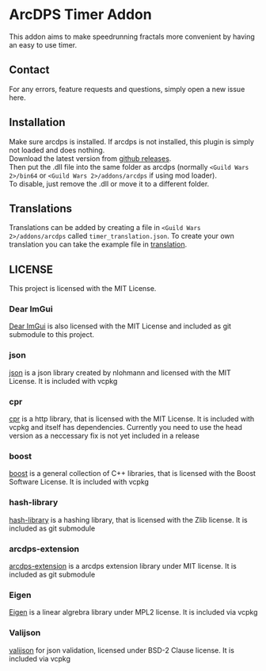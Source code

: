 # ArcDPS Timer Addon

This addon aims to make speedrunning fractals more convenient by having an easy to use timer.

## Contact
For any errors, feature requests and questions, simply open a new issue here. 

## Installation
Make sure arcdps is installed. If arcdps is not installed, this plugin is simply not loaded and does nothing.  
Download the latest version from [github releases](https://github.com/cordbleibaum/ArcDPS-Timer/releases).  
Then put the .dll file into the same folder as arcdps (normally `<Guild Wars 2>/bin64` or `<Guild Wars 2>/addons/arcdps` if using mod loader).  
To disable, just remove the .dll or move it to a different folder.


## Translations
Translations can be added by creating a file in `<Guild Wars 2>/addons/arcdps` called `timer_translation.json`.
To create your own translation you can take the example file in [translation](/translations).

## LICENSE

This project is licensed with the MIT License.

### Dear ImGui
[Dear ImGui](https://github.com/ocornut/imgui) is also licensed with the MIT License and included as git submodule to this project.

### json
[json](https://github.com/nlohmann/json) is a json library created by nlohmann and licensed with the MIT License. It is included with vcpkg

### cpr
[cpr](https://github.com/libcpr/cpr) is a http library, that is licensed with the MIT License. It is included with vcpkg and itself has dependencies.  Currently you need to use the head version as a neccessary fix is not yet included in a release

### boost
[boost](https://www.boost.org/) is a general collection of C++ libraries, that is licensed with the Boost Software License. It is included with vcpkg

### hash-library
[hash-library](https://github.com/stbrumme/hash-library) is a hashing library, that is licensed with the Zlib license. It is included as git submodule

### arcdps-extension
[arcdps-extension](https://github.com/knoxfighter/arcdps-extension) is a arcdps extension library under MIT license. It is included as git submodule

### Eigen
[Eigen](https://eigen.tuxfamily.org/index.php?title=Main_Page) is a linear algrebra library under MPL2 license. It is included via vcpkg

### Valijson
[valijson](https://github.com/tristanpenman/valijson) for json validation, licensed under BSD-2 Clause license. It is included via vcpkg
